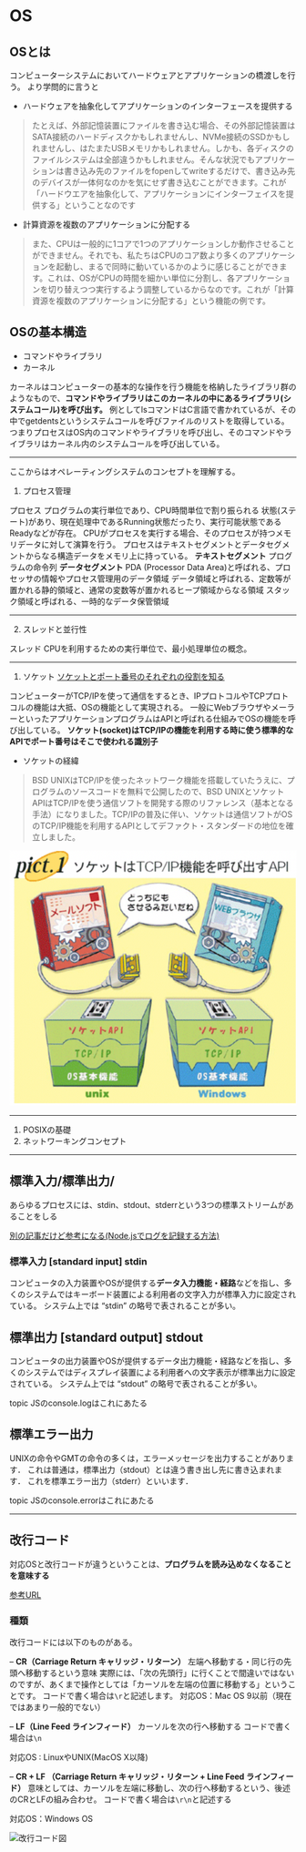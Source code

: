 # OS

## OSとは

コンピューターシステムにおいてハードウェアとアプリケーションの橋渡しを行う。
より学問的に言うと
- ハードウェアを抽象化してアプリケーションのインターフェースを提供する

>たとえば、外部記憶装置にファイルを書き込む場合、その外部記憶装置はSATA接続のハードディスクかもしれませんし、NVMe接続のSSDかもしれませんし、はたまたUSBメモリかもしれません。しかも、各ディスクのファイルシステムは全部違うかもしれません。そんな状況でもアプリケーションは書き込み先のファイルをfopenしてwriteするだけで、書き込み先のデバイスが一体何なのかを気にせず書き込むことができます。これが「ハードウエアを抽象化して、アプリケーションにインターフェイスを提供する」ということなのです

- 計算資源を複数のアプリケーションに分配する
>また、CPUは一般的に1コアで1つのアプリケーションしか動作させることができません。それでも、私たちはCPUのコア数より多くのアプリケーションを起動し、まるで同時に動いているかのように感じることができます。これは、OSがCPUの時間を細かい単位に分割し、各アプリケーションを切り替えつつ実行するよう調整しているからなのです。これが「計算資源を複数のアプリケーションに分配する」という機能の例です。

## OSの基本構造

- コマンドやライブラリ
- カーネル

カーネルはコンピューターの基本的な操作を行う機能を格納したライブラリ群のようなもので、**コマンドやライブラリはこのカーネルの中にあるライブラリ(システムコール)を呼び出す。**
例としてlsコマンドはC言語で書かれているが、その中でgetdentsというシステムコールを呼びファイルのリストを取得している。
つまりプロセスはOS内のコマンドやライブラリを呼び出し、そのコマンドやライブラリはカーネル内のシステムコールを呼び出している。

---

ここからはオペレーティングシステムのコンセプトを理解する。

1. プロセス管理

プロセス
プログラムの実行単位であり、CPU時間単位で割り振られる
状態(ステート)があり、現在処理中であるRunning状態だったり、実行可能状態であるReadyなどが存在。
CPUがプロセスを実行する場合、そのプロセスが持つメモリデータに対して演算を行う。
プロセスはテキストセグメントとデータセグメントからなる構造データをメモリ上に持っている。
**テキストセグメント**
プログラムの命令列
**データセグメント**
PDA (Processor Data Area)と呼ばれる、プロセッサの情報やプロセス管理用のデータ領域
データ領域と呼ばれる、定数等が置かれる静的領域と、通常の変数等が置かれるヒープ領域からなる領域
スタック領域と呼ばれる、一時的なデータ保管領域


---

2. スレッドと並行性

スレッド
CPUを利用するための実行単位で、最小処理単位の概念。


---

1. ソケット
[ソケットとポート番号のそれぞれの役割を知る](https://xtech.nikkei.com/it/pc/article/NPC/20070130/260044/)

コンピューターがTCP/IPを使って通信をするとき、IPプロトコルやTCPプロトコルの機能は大抵、OSの機能として実現される。
一般にWebブラウザやメーラーといったアプリケーションプログラムはAPIと呼ばれる仕組みでOSの機能を呼び出している。
**ソケット(socket)はTCP/IPの機能を利用する時に使う標準的なAPIでポート番号はそこで使われる識別子**

- ソケットの経緯
>BSD UNIXはTCP/IPを使ったネットワーク機能を搭載していたうえに、プログラムのソースコードを無料で公開したので、BSD UNIXとソケットAPIはTCP/IPを使う通信ソフトを開発する際のリファレンス（基本となる手法）になりました。TCP/IPの普及に伴い、ソケットは通信ソフトがOSのTCP/IP機能を利用するAPIとしてデファクト・スタンダードの地位を確立しました。

![socket](image/socket.png)




---
1. POSIXの基礎
2. ネットワーキングコンセプト

---

## 標準入力/標準出力/

あらゆるプロセスには、stdin、stdout、stderrという3つの標準ストリームがあることをしる

[別の記事だけど参考になる(Node.jsでログを記録する方法)](https://www.twilio.com/blog/a-guide-to-node-js-logging-jp)

### 標準入力 [standard input] stdin

コンピュータの入力装置やOSが提供する**データ入力機能・経路**などを指し、多くのシステムではキーボード装置による利用者の文字入力が標準入力に設定されている。 システム上では “stdin” の略号で表されることが多い。

## 標準出力 [standard output] stdout

コンピュータの出力装置やOSが提供するデータ出力機能・経路などを指し、多くのシステムではディスプレイ装置による利用者への文字表示が標準出力に設定されている。 システム上では “stdout” の略号で表されることが多い。

topic
JSのconsole.logはこれにあたる


## 標準エラー出力

UNIXの命令やGMTの命令の多くは，エラーメッセージを出力することがあります． これは普通は，標準出力（stdout）とは違う書き出し先に書き込まれます． これを標準エラー出力（stderr）といいます．

topic
JSのconsole.errorはこれにあたる

---

## 改行コード

対応OSと改行コードが違うということは、**プログラムを読み込めなくなることを意味する**

[参考URL](https://cprogram.net/line-feed-code/)

### 種類

改行コードには以下のものがある。

– **CR（Carriage Return キャリッジ・リターン）**
左端へ移動する・同じ行の先頭へ移動するという意味
実際には、「次の先頭行」に行くことで間違いではないのですが、あくまで操作としては「カーソルを左端の位置に移動する」ということです。
コードで書く場合は`\r`と記述します。
対応OS：Mac OS 9以前（現在ではあまり一般的でない）

– **LF（Line Feed ラインフィード）**
カーソルを次の行へ移動する
コードで書く場合は`\n`

対応OS : LinuxやUNIX(MacOS X以降)

– **CR + LF （Carriage Return キャリッジ・リターン + Line Feed ラインフィード）**
意味としては、カーソルを左端に移動し、次の行へ移動するという、後述のCRとLFの組み合わせ。
コードで書く場合は`\r\n`と記述する

対応OS：Windows OS

![改行コード図](image/改行コード図.png)

